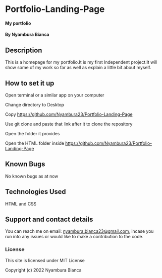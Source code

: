 # Portfolio-Landing-Page
#### My portfolio

#### By Nyambura Bianca

## Description
This is a homepage for my portfolio.It is my first Independent project.It will show some of my work so far as well as explain a little bit about myself.

## How to set it up
Open terminal or a similar app on your computer

Change directory to Desktop

Copy https://github.com/Nyambura23/Portfolio-Landing-Page

Use git clone and paste that link after it to clone the repository

Open the folder it provides

Open the HTML folder inside
https://github.com/Nyambura23/Portfolio-Landing-Page

## Known Bugs
No known bugs as at now

## Technologies Used
HTML and CSS

## Support and contact details
You can reach me on email: nyambura.bianca23@gmail.com, incase you run into any issues or would like to make a contribution to the code.

### License
This site is licensed under MIT License

Copyright (c) 2022 Nyambura Bianca
